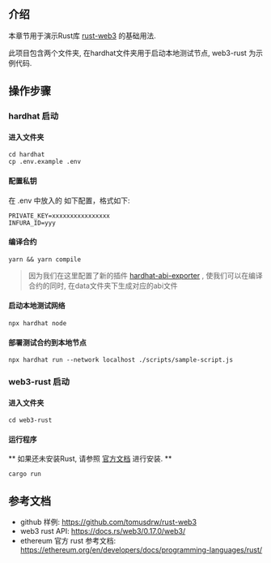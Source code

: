## 介绍

本章节用于演示Rust库 [rust-web3](https://github.com/tomusdrw/rust-web3) 的基础用法.

此项目包含两个文件夹, 在hardhat文件夹用于启动本地测试节点, web3-rust 为示例代码.


## 操作步骤

### hardhat 启动

#### 进入文件夹
```
cd hardhat
cp .env.example .env
```

#### 配置私钥
在 .env 中放入的 如下配置，格式如下:

```
PRIVATE_KEY=xxxxxxxxxxxxxxxx
INFURA_ID=yyy
```

#### 编译合约
```
yarn && yarn compile
```
> 因为我们在这里配置了新的插件 [hardhat-abi-exporter](https://github.com/ItsNickBarry/hardhat-abi-exporter) , 使我们可以在编译合约的同时, 在data文件夹下生成对应的abi文件

#### 启动本地测试网络

```
npx hardhat node
```
#### 部署测试合约到本地节点
```
npx hardhat run --network localhost ./scripts/sample-script.js
```

### web3-rust 启动
#### 进入文件夹
```
cd web3-rust
```

#### 运行程序  
** 如果还未安装Rust, 请参照 [官方文档](https://www.rust-lang.org/learn/get-started) 进行安装. **

```
cargo run
```

## 参考文档

- github 样例: <https://github.com/tomusdrw/rust-web3>
- web3 rust API: <https://docs.rs/web3/0.17.0/web3/>
- ethereum 官方 rust 参考文档: <https://ethereum.org/en/developers/docs/programming-languages/rust/>

